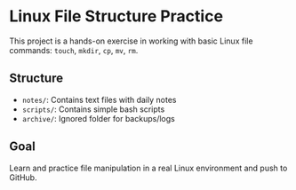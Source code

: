 # Linux File Structure Practice

This project is a hands-on exercise in working with basic Linux file commands: `touch`, `mkdir`, `cp`, `mv`, `rm`.

## Structure

- `notes/`: Contains text files with daily notes
- `scripts/`: Contains simple bash scripts
- `archive/`: Ignored folder for backups/logs

## Goal

Learn and practice file manipulation in a real Linux environment and push to GitHub.
